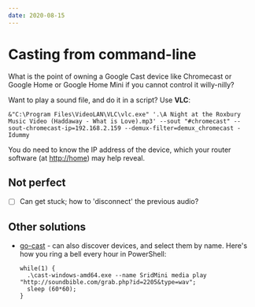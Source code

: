 ```yaml
---
date: 2020-08-15
---
```


# Casting from command-line

What is the point of owning a Google Cast device like Chromecast or Google Home or Google Home Mini if you cannot control it willy-nilly?

Want to play a sound file, and do it in a script? Use **VLC**:

```dos
&"C:\Program Files\VideoLAN\VLC\vlc.exe" '.\A Night at the Roxbury Music Video (Haddaway - What is Love).mp3' --sout "#chromecast" --sout-chromecast-ip=192.168.2.159 --demux-filter=demux_chromecast -Idummy
```

You do need to know the IP address of the device, which your router software (at <http://home>) may help reveal. 

## Not perfect

- [ ] Can get stuck; how to 'disconnect' the previous audio?

## Other solutions

- [go-cast](https://github.com/barnybug/go-cast) - can also discover devices, and select them by name. Here's how you ring a bell every hour in PowerShell:
  ```shell
  while(1) {
    .\cast-windows-amd64.exe --name SridMini media play "http://soundbible.com/grab.php?id=2205&type=wav"; 
    sleep (60*60); 
  }
  ```
